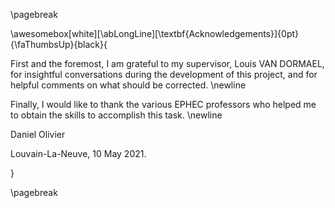 \pagebreak

\awesomebox[white][\abLongLine][\textbf{Acknowledgements}]{0pt}{\faThumbsUp}{black}{


First and the foremost, I am grateful to my supervisor, Louis VAN DORMAEL, for insightful conversations during 
the development of this project, and for helpful comments on what should be corrected. \newline

Finally, I would like to thank the various EPHEC professors who helped me to obtain the skills to accomplish this task. \newline

Daniel Olivier

Louvain-La-Neuve, 10 May 2021.

} 

\pagebreak